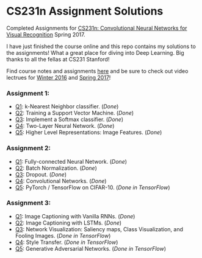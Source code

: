 # CS231n Assignment Solutions
Completed Assignments for [CS231n: Convolutional Neural Networks for Visual Recognition](cs231n.stanford.edu) Spring 2017.

I have just finished the course online and this repo contains my solutions to the assignments! What a great place for diving into Deep Learning. Big thanks to all the fellas at CS231 Stanford!

Find course notes and assignments [here](cs231n.github.io) and be sure to check out video lectrues for [Winter 2016](https://www.youtube.com/playlist?list=PLkt2uSq6rBVctENoVBg1TpCC7OQi31AlC) and [Spring 2017](https://www.youtube.com/playlist?list=PLC1qU-LWwrF64f4QKQT-Vg5Wr4qEE1Zxk)! 

### Assignment 1:
- [Q1](https://github.com/MahanFathi/CS231/blob/master/assignment1/knn.ipynb): k-Nearest Neighbor classifier. (_Done_)
- [Q2](https://github.com/MahanFathi/CS231/blob/master/assignment1/svm.ipynb): Training a Support Vector Machine. (_Done_)
- [Q3](https://github.com/MahanFathi/CS231/blob/master/assignment1/softmax.ipynb): Implement a Softmax classifier. (_Done_)
- [Q4](https://github.com/MahanFathi/CS231/blob/master/assignment1/two_layer_net.ipynb): Two-Layer Neural Network. (_Done_)
- [Q5](https://github.com/MahanFathi/CS231/blob/master/assignment1/features.ipynb): Higher Level Representations: Image Features. (_Done_)

### Assignment 2:
- [Q1](https://github.com/MahanFathi/CS231/blob/master/assignment2/FullyConnectedNets.ipynb): Fully-connected Neural Network. (_Done_)
- [Q2](https://github.com/MahanFathi/CS231/blob/master/assignment2/BatchNormalization.ipynb): Batch Normalization. (_Done_)
- [Q3](https://github.com/MahanFathi/CS231/blob/master/assignment2/Dropout.ipynb): Dropout. (_Done_)
- [Q4](https://github.com/MahanFathi/CS231/blob/master/assignment2/ConvolutionalNetworks.ipynb): Convolutional Networks. (_Done_)
- [Q5](https://github.com/MahanFathi/CS231/blob/master/assignment2/TensorFlow.ipynb): PyTorch / TensorFlow on CIFAR-10. (_Done in TensorFlow_)

### Assignment 3:
- [Q1](https://github.com/MahanFathi/CS231/blob/master/assignment3/RNN_Captioning.ipynb): Image Captioning with Vanilla RNNs. (_Done_)
- [Q2](https://github.com/MahanFathi/CS231/blob/master/assignment3/LSTM_Captioning.ipynb): Image Captioning with LSTMs. (_Done_)
- [Q3](https://github.com/MahanFathi/CS231/blob/master/assignment3/NetworkVisualization-TensorFlow.ipynb): Network Visualization: Saliency maps, Class Visualization, and Fooling Images. (_Done in TensorFlow_)
- [Q4](https://github.com/MahanFathi/CS231/blob/master/assignment3/StyleTransfer-TensorFlow.ipynb): Style Transfer. (_Done in TensorFlow_)
- [Q5](https://github.com/MahanFathi/CS231/blob/master/assignment3/GANs-TensorFlow.ipynb): Generative Adversarial Networks. (_Done in TensorFlow_)
